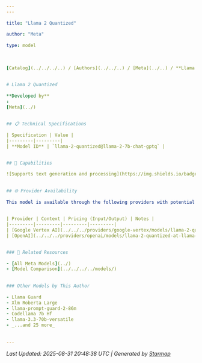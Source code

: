```yaml
---
---
  
title: "Llama 2 Quantized"
  
author: "Meta"
  
type: model
  
  
  
[Catalog](../../../..) / [Authors](../../..) / [Meta](../..) / **Llama 2 Quantized**
  
  
# Llama 2 Quantized
  
**Developed by**
: 
[Meta](../)
  
  
## 📋 Technical Specifications
  
| Specification | Value |
|---------|---------|
| **Model ID** | `llama-2-quantized@llama-2-7b-chat-gptq` |

  
## 🎯 Capabilities
  
![Supports text generation and processing](https://img.shields.io/badge/text-✓-blue) ![Supported input modalities](https://img.shields.io/badge/input-text-teal) ![Supported output modalities](https://img.shields.io/badge/output-text-cyan) ![Accepts tool definitions in requests](https://img.shields.io/badge/tools-✓-yellow) ![Supports basic reasoning](https://img.shields.io/badge/reasoning-✓-lime) ![Temperature sampling control](https://img.shields.io/badge/temperature-core-red) ![Nucleus sampling (top-p)](https://img.shields.io/badge/top__p-core-red) ![Maximum token limit](https://img.shields.io/badge/max__tokens-core-blue) ![Response streaming](https://img.shields.io/badge/streaming-✓-cyan)
  
  
## 🌐 Provider Availability
  
This model is available through the following providers with potential variations:
  
  
| Provider | Context | Pricing (Input/Output) | Notes |
|---------|---------|---------|---------|
| [Google Vertex AI](../../../providers/google-vertex/models/llama-2-quantized-at-llama-2-7b-chat-gptq.md) | — | — |  |
| [OpenAI](../../../providers/openai/models/llama-2-quantized-at-llama-2-7b-chat-gptq.md) | — | — |  |

  
### 🔗 Related Resources
  
- [All Meta Models](../)
- [Model Comparison](../../../../models/)
  
  
### Other Models by This Author
  
- Llama Guard
- Xlm Roberta Large
- llama-prompt-guard-2-86m
- Codellama 7b Hf
- llama-3.3-70b-versatile
- _...and 25 more_
  
  
---
```

*Last Updated: 2025-08-31 20:48:38 UTC | Generated by [Starmap](https://github.com/agentstation/starmap)*